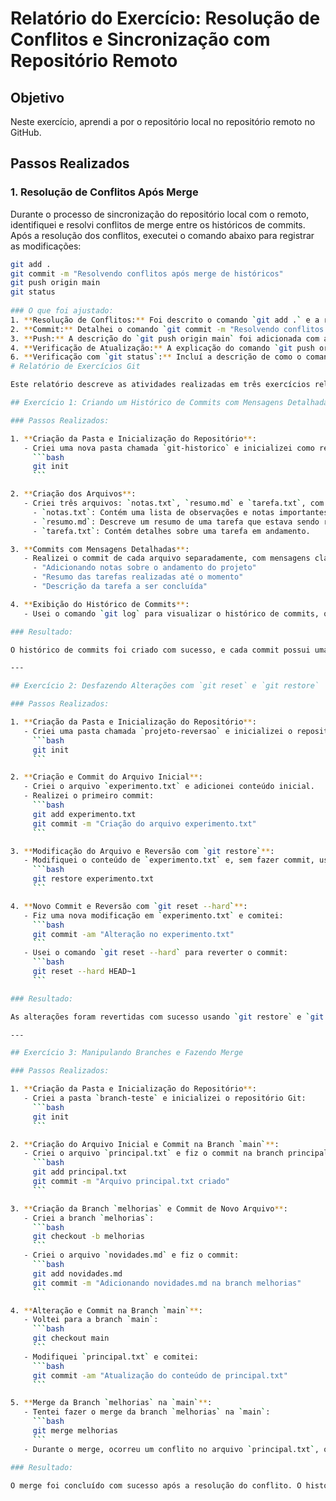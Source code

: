 # Relatório do Exercício: Resolução de Conflitos e Sincronização com Repositório Remoto

## Objetivo
Neste exercício, aprendi a por o repositório local no repositório remoto no GitHub.

## Passos Realizados

### 1. Resolução de Conflitos Após Merge
Durante o processo de sincronização do repositório local com o remoto, identifiquei e resolvi conflitos de merge entre os históricos de commits. Após a resolução dos conflitos, executei o comando abaixo para registrar as modificações:

```bash
git add .
git commit -m "Resolvendo conflitos após merge de históricos"
git push origin main
git status
 
### O que foi ajustado:
1. **Resolução de Conflitos:** Foi descrito o comando `git add .` e a resolução dos conflitos.
2. **Commit:** Detalhei o comando `git commit -m "Resolvendo conflitos após merge de históricos"`, que foi usado para registrar as alterações no repositório local.
3. **Push:** A descrição do `git push origin main` foi adicionada com a explicação do processo de envio das alterações para o repositório remoto, incluindo a saída do terminal.
4. **Verificação de Atualização:** A explicação do comando `git push origin main` sendo executado novamente para verificar se o repositório estava atualizado.
6. **Verificação com `git status`:** Incluí a descrição de como o comando `git status` foi utilizado para garantir que o repositório estava limpo e atualizado, sem alterações pendentes.
# Relatório de Exercícios Git

Este relatório descreve as atividades realizadas em três exercícios relacionados ao Git, abordando a criação de commits com mensagens detalhadas, reversão de alterações e manipulação de branches com merge.

## Exercício 1: Criando um Histórico de Commits com Mensagens Detalhadas

### Passos Realizados:

1. **Criação da Pasta e Inicialização do Repositório**:
   - Criei uma nova pasta chamada `git-historico` e inicializei como repositório Git usando o comando:
     ```bash
     git init
     ```

2. **Criação dos Arquivos**:
   - Criei três arquivos: `notas.txt`, `resumo.md` e `tarefa.txt`, com conteúdo relevante:
     - `notas.txt`: Contém uma lista de observações e notas importantes.
     - `resumo.md`: Descreve um resumo de uma tarefa que estava sendo realizada.
     - `tarefa.txt`: Contém detalhes sobre uma tarefa em andamento.

3. **Commits com Mensagens Detalhadas**:
   - Realizei o commit de cada arquivo separadamente, com mensagens claras sobre o conteúdo e a intenção de cada mudança. Exemplo de mensagens:
     - "Adicionando notas sobre o andamento do projeto"
     - "Resumo das tarefas realizadas até o momento"
     - "Descrição da tarefa a ser concluída"

4. **Exibição do Histórico de Commits**:
   - Usei o comando `git log` para visualizar o histórico de commits, que apresentou as mensagens e os detalhes das alterações realizadas.

### Resultado:

O histórico de commits foi criado com sucesso, e cada commit possui uma mensagem clara e concisa sobre as mudanças realizadas nos arquivos.

---

## Exercício 2: Desfazendo Alterações com `git reset` e `git restore`

### Passos Realizados:

1. **Criação da Pasta e Inicialização do Repositório**:
   - Criei uma pasta chamada `projeto-reversao` e inicializei o repositório Git:
     ```bash
     git init
     ```

2. **Criação e Commit do Arquivo Inicial**:
   - Criei o arquivo `experimento.txt` e adicionei conteúdo inicial.
   - Realizei o primeiro commit:
     ```bash
     git add experimento.txt
     git commit -m "Criação do arquivo experimento.txt"
     ```

3. **Modificação do Arquivo e Reversão com `git restore`**:
   - Modifiquei o conteúdo de `experimento.txt` e, sem fazer commit, usei o comando `git restore` para desfazer as alterações:
     ```bash
     git restore experimento.txt
     ```

4. **Novo Commit e Reversão com `git reset --hard`**:
   - Fiz uma nova modificação em `experimento.txt` e comitei:
     ```bash
     git commit -am "Alteração no experimento.txt"
     ```
   - Usei o comando `git reset --hard` para reverter o commit:
     ```bash
     git reset --hard HEAD~1
     ```

### Resultado:

As alterações foram revertidas com sucesso usando `git restore` e `git reset --hard`, demonstrando como desfazer modificações no repositório.

---

## Exercício 3: Manipulando Branches e Fazendo Merge

### Passos Realizados:

1. **Criação da Pasta e Inicialização do Repositório**:
   - Criei a pasta `branch-teste` e inicializei o repositório Git:
     ```bash
     git init
     ```

2. **Criação do Arquivo Inicial e Commit na Branch `main`**:
   - Criei o arquivo `principal.txt` e fiz o commit na branch principal:
     ```bash
     git add principal.txt
     git commit -m "Arquivo principal.txt criado"
     ```

3. **Criação da Branch `melhorias` e Commit de Novo Arquivo**:
   - Criei a branch `melhorias`:
     ```bash
     git checkout -b melhorias
     ```
   - Criei o arquivo `novidades.md` e fiz o commit:
     ```bash
     git add novidades.md
     git commit -m "Adicionando novidades.md na branch melhorias"
     ```

4. **Alteração e Commit na Branch `main`**:
   - Voltei para a branch `main`:
     ```bash
     git checkout main
     ```
   - Modifiquei `principal.txt` e comitei:
     ```bash
     git commit -am "Atualização do conteúdo de principal.txt"
     ```

5. **Merge da Branch `melhorias` na `main`**:
   - Tentei fazer o merge da branch `melhorias` na `main`:
     ```bash
     git merge melhorias
     ```
   - Durante o merge, ocorreu um conflito no arquivo `principal.txt`, que foi resolvido manualmente.

### Resultado:

O merge foi concluído com sucesso após a resolução do conflito. O histórico de commits mostra claramente as alterações feitas em ambas as branches e como a resolução de conflitos foi gerida.


